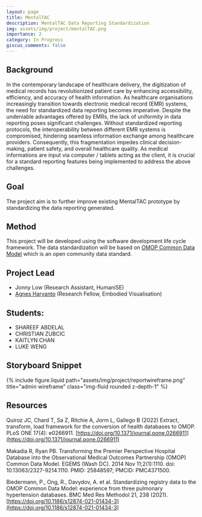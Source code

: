 ```yaml
---
layout: page
title: MentalTAC
description: MentalTAC Data Reporting Standardization
img: assets/img/project/mentalTAC.png
importance: 2
category: In Progress
giscus_comments: false
---
```


## Background

In the contemporary landscape of healthcare delivery, the digitization of medical records has revolutionized patient care by enhancing accessibility, efficiency, and accuracy of health information. As healthcare organisations increasingly transition towards electronic medical record (EMR) systems, the need for standardized data reporting becomes imperative. Despite the undeniable advantages offered by EMRs, the lack of uniformity in data reporting poses significant challenges. Without standardized reporting protocols, the interoperability between different EMR systems is compromised, hindering seamless information exchange among healthcare providers. Consequently, this fragmentation impedes clinical decision-making, patient safety, and overall healthcare quality. As medical informations are input via computer / tablets acting as the client, it is crucial for a standard reporting features being implemented to address the above challenges.


## Goal
The project aim is to further improve existing MentalTAC prototype by standardizing the data reporting generated.   

## Method
This project will be developed using the software development life cycle framework. The data standardization will be based on [OMOP Common Data Model](https://www.ohdsi.org/data-standardization/) which is an open community data standard. 

## Project Lead

- Jonny Low (Research Assistant, HumaniSE)
- [Agnes Haryanto](https://research.monash.edu/en/persons/agnes-haryanto) (Research Fellow, Embodied Visualisation)

## Students: 

- SHAREEF ABDELAL
- CHRISTIAN ZUBCIC
- KAITLYN CHAN
- LUKE WENG


## Storyboard Snippet

<div class="row">
    <div class="col-sm mt-3 mt-md-0">
        {% include figure.liquid path="assets/img/project/reportwireframe.png" title="admin wireframe" class="img-fluid rounded z-depth-1" %}
    </div>
</div>

## Resources



Quiroz JC, Chard T, Sa Z, Ritchie A, Jorm L, Gallego B (2022) Extract, transform, load framework for the conversion of health databases to OMOP. PLoS ONE 17(4): e0266911. [https://doi.org/10.1371/journal.pone.0266911](https://doi.org/10.1371/journal.pone.0266911)

Makadia R, Ryan PB. Transforming the Premier Perspective Hospital Database into the Observational Medical Outcomes Partnership (OMOP) Common Data Model. EGEMS (Wash DC). 2014 Nov 11;2(1):1110. doi: 10.13063/2327-9214.1110. PMID: 25848597; PMCID: PMC4371500.

Biedermann, P., Ong, R., Davydov, A. et al. Standardizing registry data to the OMOP Common Data Model: experience from three pulmonary hypertension databases. BMC Med Res Methodol 21, 238 (2021). [https://doi.org/10.1186/s12874-021-01434-3](https://doi.org/10.1186/s12874-021-01434-3)